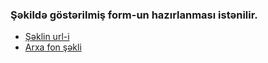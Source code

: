 ### Şəkildə göstərilmiş form-un hazırlanması istənilir.

- [Şəklin url-i](https://drive.google.com/file/d/1qeWmxr_5zJULZgnOFkZmOkutFuEqfi6h/view?usp=drive_link)
- [Arxa fon şəkli](https://drive.google.com/file/d/1bJQ-4aKSL_x1z6ccZmcH97JlQuLjRDe_/view?usp=drive_link)
